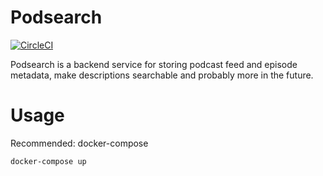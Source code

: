 # Podsearch
[![CircleCI](https://circleci.com/gh/sauercrowd/podsearch.svg?style=svg)](https://circleci.com/gh/sauercrowd/podsearch)

Podsearch is a backend service for storing podcast feed and episode metadata, make descriptions searchable and probably more in the future.

# Usage

Recommended: docker-compose

```
docker-compose up
```
